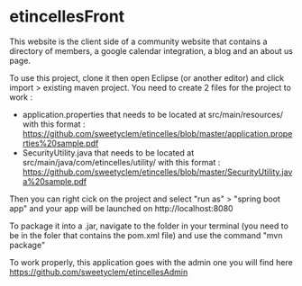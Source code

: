 # etincellesFront
This website is the client side of a community website that contains a directory of members, a google calendar integration, a blog and an about us page.

To use this project, clone it then open Eclipse (or another editor) and click import > existing maven project.
You need to create 2 files for the project to work :
- application.properties that needs to be located at src/main/resources/ with this format : https://github.com/sweetyclem/etincelles/blob/master/application.properties%20sample.pdf 
- SecurityUtility.java that needs to be located at src/main/java/com/etincelles/utility/ with this format : https://github.com/sweetyclem/etincelles/blob/master/SecurityUtility.java%20sample.pdf 

Then you can right cick on the project and select "run as" > "spring boot app" and your app will be launched on http://localhost:8080

To package it into a .jar, navigate to the folder in your terminal (you need to be in the foler that contains the pom.xml file) and use the command "mvn package"

To work properly, this application goes with the admin one you will find here https://github.com/sweetyclem/etincellesAdmin
